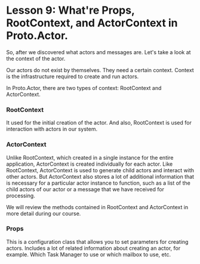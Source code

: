 # Lesson 9: What're Props, RootContext, and ActorContext in Proto.Actor.

So, after we discovered what actors and messages are. Let's take a look at the context of the actor.

Our actors do not exist by themselves. They need a certain context. Context is the infrastructure required to create and run actors.

In Proto.Actor, there are two types of context: RootContext and ActorContext.

### RootContext

It used for the initial creation of the actor. And also, RootContext is used for interaction with actors in our system. 

### ActorContext

Unlike RootContext, which created in a single instance for the entire application, ActorContext is created individually for each actor. Like RootContext, ActorContext is used to generate child actors and interact with other actors. But ActorContext also stores a lot of additional information that is necessary for a particular actor instance to function, such as a list of the child actors of our actor or a message that we have received for processing.

We will review the methods contained in RootContext and ActorContext in more detail during our course. 

### Props

This is a configuration class that allows you to set parameters for creating actors. Includes a lot of related information about creating an actor, for example. Which Task Manager to use or which mailbox to use, etc.